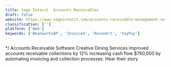 ```yaml
---
title: Sage Intacct  Accounts Receivables
draft: false 
website: https://www.sageintacct.com/accounts-receivable-management-software
classification: ['']
platform: ['Web']
keywords: ['BeanworksAP', 'Invoiced', 'ReconArt', 'YayPay']
---
```

*/ Accounts Receivable Software Creative Dining Services improved accounts receivable collections by 12% increasing cash flow $760,000 by automating invoicing and collection processes. Hear their story